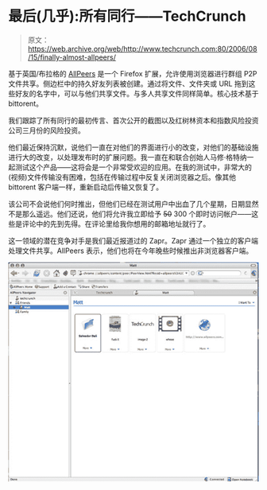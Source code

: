 # 最后(几乎):所有同行——TechCrunch

> 原文：<https://web.archive.org/web/http://www.techcrunch.com:80/2006/08/15/finally-almost-allpeers/>

 [](https://web.archive.org/web/20220819042908/http://www.allpeers.com/) 基于英国/布拉格的 [AllPeers](https://web.archive.org/web/20220819042908/http://www.allpeers.com/) 是一个 Firefox 扩展，允许使用浏览器进行群组 P2P 文件共享。侧边栏中的持久好友列表被创建。通过将文件、文件夹或 URL 拖到这些好友的名字中，可以与他们共享文件。与多人共享文件同样简单。核心技术基于 bittorent。

我们跟踪了所有同行的最初传言、首次公开的截图以及红树林资本和指数风险投资公司三月份的风险投资。

他们最近保持沉默，说他们一直在对他们的界面进行小的改变，对他们的基础设施进行大的改变，以处理发布时的扩展问题。我一直在和联合创始人马修·格特纳一起测试这个产品——这将会是一个非常受欢迎的应用。在我的测试中，非常大的(视频)文件传输没有困难，包括在传输过程中反复关闭浏览器之后。像其他 bittorent 客户端一样，重新启动后传输又恢复了。

该公司不会说他们何时推出，但他们已经在测试用户中出血了几个星期，日期显然不是那么遥远。他们还说，他们将允许我立即给予 ~~50~~ 300 个即时访问帐户——这些是评论中的先到先得。在评论里给我你想用的邮箱地址就行了。

这一领域的潜在竞争对手是我们最近报道过的 Zapr。Zapr 通过一个独立的客户端处理文件共享。AllPeers 表示，他们也将在今年晚些时候推出非浏览器客户端。

![](img/83bf8dffa32118bdcf114863148727ef.png)